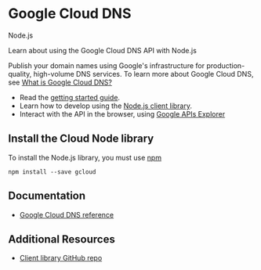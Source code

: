 # Google Cloud DNS
Node.js

Learn about using the Google Cloud DNS API with Node.js

Publish your domain names using Google&#39;s infrastructure for production-quality, high-volume DNS services. To learn more about Google Cloud DNS, see [What is Google Cloud DNS?](https://cloud.google.com/dns/docs)

* Read the [getting started guide](https://cloud.google.com/dns/getting-started).
* Learn how to develop using the [Node.js client library](https://github.com/GoogleCloudPlatform/gcloud-node).
* Interact with the API in the browser, using [Google APIs Explorer](https://developers.google.com/apis-explorer/#p/dns/v1/)

## Install the Cloud Node library
To install the Node.js library, you must use [npm](https://www.npmjs.com/)

```
npm install --save gcloud
```

## Documentation
* [Google Cloud DNS reference](https://googlecloudplatform.github.io/gcloud-node/#/docs/v0.30.2/dns)

## Additional Resources
* [Client library GitHub repo](https://github.com/GoogleCloudPlatform/gcloud-node)